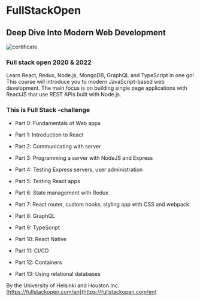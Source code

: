# FullStackOpen

## Deep Dive Into Modern Web Development

![certificate](https://github.com/glebsuprun/Training/tree/main/%231/certificate.png)

### Full stack open 2020 & 2022

Learn React, Redux, Node.js, MongoDB, GraphQL and TypeScript in one go! This course will introduce you to modern JavaScript-based web development. The main focus is on building single page applications with ReactJS that use REST APIs built with Node.js.

### This is Full Stack -challenge

- Part 0: Fundamentals of Web apps

- Part 1: Introduction to React

- Part 2: Communicating with server

- Part 3: Programming a server with NodeJS and Express

- Part 4: Testing Express servers, user administration

- Part 5: Testing React apps

- Part 6: State management with Redux

- Part 7: React router, custom hooks, styling app with CSS and webpack

- Part 8: GraphQL

- Part 9: TypeScript

- Part 10: React Native

- Part 11: CI/CD

- Part 12: Containers

- Part 13: Using relational databases

By the University of Helsinki and Houston Inc. [https://fullstackopen.com/en](https://fullstackopen.com/en)